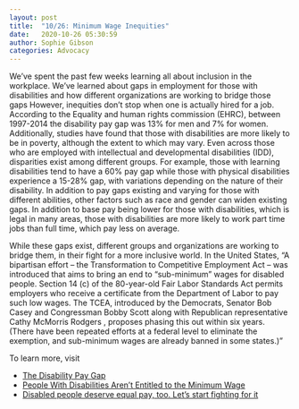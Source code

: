 ```yaml
---
layout: post
title:  "10/26: Minimum Wage Inequities"
date:   2020-10-26 05:30:59
author: Sophie Gibson
categories: Advocacy
---
```


We’ve spent the past few weeks learning all about inclusion in the workplace. We’ve learned about gaps in employment for those with disabilities and how different organizations are working to bridge those gaps However, inequities don’t stop when one is actually hired for a job. According to the Equality and human rights commission (EHRC), between 1997-2014 the disability pay gap was 13% for men and 7% for women. Additionally, studies have found that those with disabilities are more likely to be in poverty, although the extent to which may vary. Even across those who are employed with intellectual and developmental disabilities (IDD), disparities exist among different groups. For example, those with learning disabilities tend to have a 60% pay gap while those with physical disabilities experience a 15-28% gap, with variations depending on the nature of their disability. In addition to pay gaps existing and varying for those with different abilities, other factors such as race and gender can widen existing gaps. In addition to base pay being lower for those with disabilities, which is legal in many areas, those with disabilities are more likely to work part time jobs than full time, which pay less on average.

While these gaps exist, different groups and organizations are working to bridge them, in their fight for a more inclusive world. In the United States,  “A bipartisan effort – the Transformation to Competitive Employment Act – was introduced that aims to bring an end to “sub-minimum” wages for disabled people. Section 14 (c) of the 80-year-old Fair Labor Standards Act permits employers who receive a certificate from the Department of Labor to pay such low wages. The TCEA, introduced by the Democrats, Senator Bob Casey and Congressman Bobby Scott along with Republican representative Cathy McMorris Rodgers , proposes phasing this out within six years. (There have been repeated efforts at a federal level to eliminate the exemption, and sub-minimum wages are already banned in some states.)”

To learn more, visit
- [The Disability Pay Gap](https://www.equalityhumanrights.com/sites/default/files/research-report-107-the-disability-pay-gap.pdf)
- [People With Disabilities Aren’t Entitled to the Minimum Wage](https://www.thenation.com/article/archive/people-with-disabilities-minimum-wage/)
- [Disabled people deserve equal pay, too. Let’s start fighting for it](https://www.theguardian.com/society/2019/feb/26/disabled-deserve-equal-pay)

